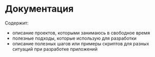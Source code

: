 # Документация

Содержит:

- описание проектов, которыми занимаюсь в свободное время
- полезные подходы, которые использую для разработки
- описание полезных шагов или примеры скриптов для разных ситуаций при разработке приложений
